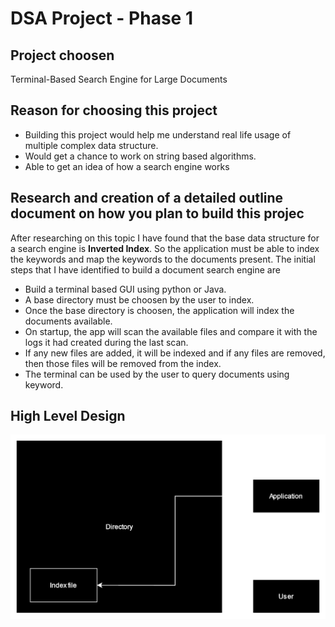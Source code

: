 # DSA Project - Phase 1

## Project choosen

Terminal-Based Search Engine for Large Documents

## Reason for choosing this project

- Building this project would help me understand real life usage of multiple complex data structure.
- Would get a chance to work on string based algorithms.
- Able to get an idea of how a search engine works

## Research and creation of a detailed outline document on how you plan to build this projec

After researching on this topic I have found that the base data structure for a search engine is **Inverted Index**. So the application must be able to index the keywords and map the keywords to the documents present.
The initial steps that I have identified to build a document search engine are

- Build a terminal based GUI using python or Java.
- A base directory must be choosen by the user to index.
- Once the base directory is choosen, the application will index the documents available.
- On startup, the app will scan the available files and compare it with the logs it had created during the last scan.
- If any new files are added, it will be indexed and if any files are removed, then those files will be removed from the index.
- The terminal can be used by the user to query documents using keyword.

## High Level Design

![alt HLD](vector-p-1.drawio.svg "HLD")